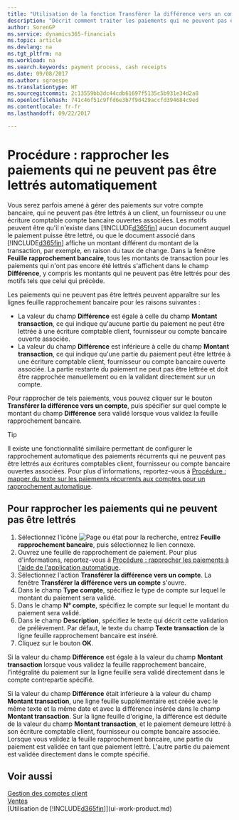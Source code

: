 ```yaml
---
title: "Utilisation de la fonction Transférer la différence vers un compte pour rapprocher les paiements | Microsoft Docs'"
description: "Décrit comment traiter les paiements qui ne peuvent pas être lettrés dans un document, par exemple lorsqu'un taux de change entraîne un changement de montants."
author: SorenGP
ms.service: dynamics365-financials
ms.topic: article
ms.devlang: na
ms.tgt_pltfrm: na
ms.workload: na
ms.search.keywords: payment process, cash receipts
ms.date: 09/08/2017
ms.author: sgroespe
ms.translationtype: HT
ms.sourcegitcommit: 2c13559bb3dc44cdb61697f5135c5b931e34d2a8
ms.openlocfilehash: 741c46f51c9ffd6e3b7f9d429accfd394684c9ed
ms.contentlocale: fr-fr
ms.lasthandoff: 09/22/2017

---
```

# <a name="how-to-reconcile-payments-that-cannot-be-applied-automatically"></a>Procédure : rapprocher les paiements qui ne peuvent pas être lettrés automatiquement
Vous serez parfois amené à gérer des paiements sur votre compte bancaire, qui ne peuvent pas être lettrés à un client, un fournisseur ou une écriture comptable compte bancaire ouvertes associées. Les motifs peuvent être qu'il n'existe dans [!INCLUDE[d365fin](includes/d365fin_md.md)] aucun document auquel le paiement puisse être lettré, ou que le document associé dans [!INCLUDE[d365fin](includes/d365fin_md.md)] affiche un montant différent du montant de la transaction, par exemple, en raison du taux de change. Dans la fenêtre **Feuille rapprochement bancaire**, tous les montants de transaction pour les paiements qui n'ont pas encore été lettrés s'affichent dans le champ **Différence**, y compris les montants qui ne peuvent pas être lettrés pour des motifs tels que celui qui précède.

Les paiements qui ne peuvent pas être lettrés peuvent apparaître sur les lignes feuille rapprochement bancaire pour les raisons suivantes :

* La valeur du champ **Différence** est égale à celle du champ **Montant transaction**, ce qui indique qu'aucune partie du paiement ne peut être lettrée à une écriture comptable client, fournisseur ou compte bancaire ouverte associée.
* La valeur du champ **Différence** est inférieure à celle du champ **Montant transaction**, ce qui indique qu'une partie du paiement peut être lettrée à une écriture comptable client, fournisseur ou compte bancaire ouverte associée. La partie restante du paiement ne peut pas être lettrée et doit être rapprochée manuellement ou en la validant directement sur un compte.

Pour rapprocher de tels paiements, vous pouvez cliquer sur le bouton **Transférer la différence vers un compte**, puis spécifier sur quel compte le montant du champ **Différence** sera validé lorsque vous validez la feuille rapprochement bancaire.

> [!TIP]  
>   Il existe une fonctionnalité similaire permettant de configurer le rapprochement automatique des paiements récurrents qui ne peuvent pas être lettrés aux écritures comptables client, fournisseur ou compte bancaire ouvertes associées. Pour plus d'informations, reportez-vous à [Procédure : mapper du texte sur les paiements récurrents aux comptes pour un rapprochement automatique](receivables-how-map-text-recurring-payments-accounts-auto-reconcilliation.md).

## <a name="to-reconcile-payments-that-cannot-be-applied"></a>Pour rapprocher les paiements qui ne peuvent pas être lettrés
1. Sélectionnez l'icône ![Page ou état pour la recherche](media/ui-search/search_small.png "Page ou état pour la recherche"), entrez **Feuille rapprochement bancaire**, puis sélectionnez le lien connexe.
2. Ouvrez une feuille de rapprochement de paiement. Pour plus d'informations, reportez-vous à [Procédure : rapprocher les paiements à l'aide de l'application automatique](receivables-how-reconcile-payments-auto-application.md).
3. Sélectionnez l'action **Transférer la différence vers un compte**. La fenêtre **Transférer la différence vers un compte** s'ouvre.
4. Dans le champ **Type compte**, spécifiez le type de compte sur lequel le montant du paiement sera validé.
5. Dans le champ **N° compte**, spécifiez le compte sur lequel le montant du paiement sera validé.
6. Dans le champ **Description**, spécifiez le texte qui décrit cette validation de prélèvement. Par défaut, le texte du champ **Texte transaction** de la ligne feuille rapprochement bancaire est inséré.
7. Cliquez sur le bouton **OK**.

Si la valeur du champ **Différence** est égale à la valeur du champ **Montant transaction** lorsque vous validez la feuille rapprochement bancaire, l'intégralité du paiement sur la ligne feuille sera validé directement dans le compte contrepartie spécifié.

Si la valeur du champ **Différence** était inférieure à la valeur du champ **Montant transaction**, une ligne feuille supplémentaire est créée avec le même texte et la même date et avec la différence insérée dans le champ **Montant transaction**. Sur la ligne feuille d'origine, la différence est déduite de la valeur du champ **Montant transaction**, et le paiement demeure lettré à son écriture comptable client, fournisseur ou compte bancaire associée. Lorsque vous validez la feuille rapprochement bancaire, une partie du paiement est validée en tant que paiement lettré. L'autre partie du paiement est validée directement dans le compte spécifié.

## <a name="see-also"></a>Voir aussi
[Gestion des comptes client](receivables-manage-receivables.md)  
[Ventes](sales-manage-sales.md)  
[Utilisation de [!INCLUDE[d365fin](includes/d365fin_md.md)]](ui-work-product.md)

